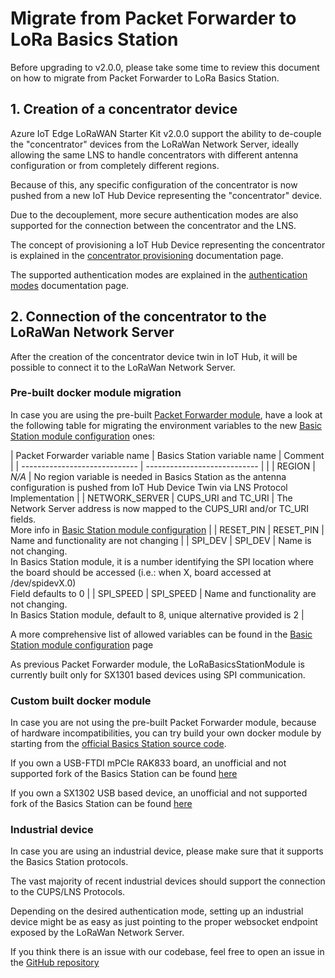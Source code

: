 # Migrate from Packet Forwarder to LoRa Basics Station

Before upgrading to v2.0.0, please take some time to review this document on how to migrate from Packet Forwarder to LoRa Basics Station.

## 1. Creation of a concentrator device

Azure IoT Edge LoRaWAN Starter Kit v2.0.0 support the ability to de-couple the "concentrator" devices from the LoRaWan Network Server, ideally allowing the same LNS to handle concentrators with different antenna configuration or from completely different regions.

Because of this, any specific configuration of the concentrator is now pushed from a new IoT Hub Device representing the "concentrator" device.

Due to the decouplement, more secure authentication modes are also supported for the connection between the concentrator and the LNS.

The concept of provisioning a IoT Hub Device representing the concentrator is explained in the [concentrator provisioning](station-device-provisioning) documentation page.

The supported authentication modes are explained in the [authentication modes](station-authentication-modes) documentation page.

## 2. Connection of the concentrator to the LoRaWan Network Server

After the creation of the concentrator device twin in IoT Hub, it will be possible to connect it to the LoRaWan Network Server.

### Pre-built docker module migration

In case you are using the pre-built [Packet Forwarder module](https://github.com/Azure/iotedge-lorawan-starterkit/blob/116e353bd61133acde13dd9ed6f96ca7156544d1/LoRaEngine/modules/LoRaWanPktFwdModule/start_pktfwd.sh), have a look at the following table for migrating the environment variables to the new [Basic Station module configuration][module-configuration] ones:

| Packet Forwarder variable name | Basics Station variable name | Comment |
| -----------------------------  | ---------------------------- | |
| REGION | *N/A* | No region variable is needed in Basics Station as the antenna configuration is pushed from IoT Hub Device Twin via LNS Protocol Implementation |
| NETWORK_SERVER | CUPS_URI and TC_URI | The Network Server address is now mapped to the CUPS_URI and/or TC_URI fields.<br/>More info in [Basic Station module configuration][module-configuration] |
| RESET_PIN | RESET_PIN | Name and functionality are not changing |
| SPI_DEV | SPI_DEV | Name is not changing.<br/>In Basics Station module, it is a number identifying the SPI location where the board should be accessed (i.e.: when X, board accessed at /dev/spidevX.0)<br/>Field defaults to 0 |
| SPI_SPEED | SPI_SPEED | Name and functionality are not changing.<br/>In Basics Station module, default to 8, unique alternative provided is 2 |

A more comprehensive list of allowed variables can be found in the [Basic Station module configuration][module-configuration] page

As previous Packet Forwarder module, the LoRaBasicsStationModule is currently built only for SX1301 based devices using SPI communication.

### Custom built docker module

In case you are not using the pre-built Packet Forwarder module, because of hardware incompatibilities, you can try build your own docker module by starting from the [official Basics Station source code](https://github.com/lorabasics/basicstation).

If you own a USB-FTDI mPCIe RAK833 board, an unofficial and not supported fork of the Basics Station can be found [here](https://github.com/danigian/basicstation)

If you own a SX1302 USB based device, an unofficial and not supported fork of the Basics Station can be found [here](https://github.com/danigian/basicstation/tree/corecell)

### Industrial device

In case you are using an industrial device, please make sure that it supports the Basics Station protocols.

The vast majority of recent industrial devices should support the connection to the CUPS/LNS Protocols.

Depending on the desired authentication mode, setting up an industrial device might be as easy as just pointing to the proper websocket endpoint exposed by the LoRaWan Network Server.

If you think there is an issue with our codebase, feel free to open an issue in the [GitHub repository](https://github.com/Azure/iotedge-lorawan-starterkit/issues)

[module-configuration]:
station-module-configuration.md
